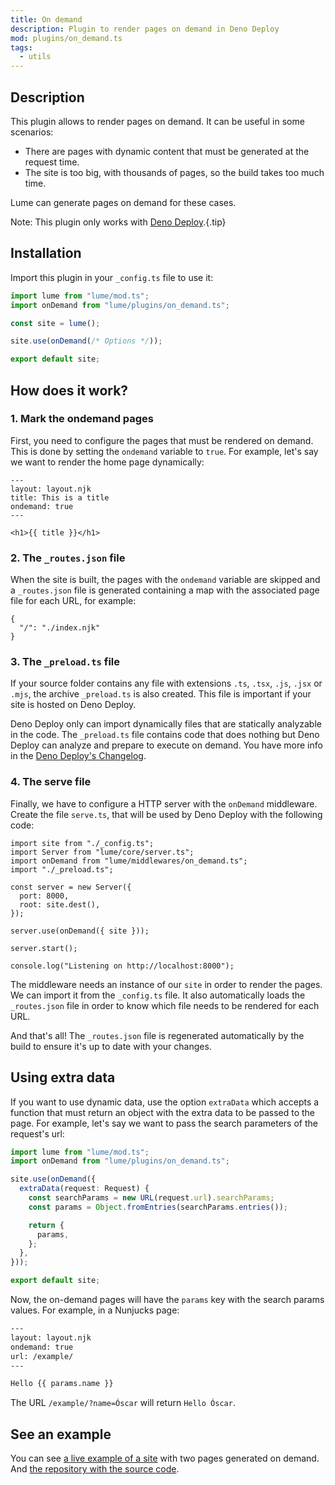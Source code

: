 ```yaml
---
title: On demand
description: Plugin to render pages on demand in Deno Deploy
mod: plugins/on_demand.ts
tags:
  - utils
---
```


## Description

This plugin allows to render pages on demand. It can be useful in some
scenarios:

- There are pages with dynamic content that must be generated at the request
  time.
- The site is too big, with thousands of pages, so the build takes too much
  time.

Lume can generate pages on demand for these cases.

Note: This plugin only works with [Deno Deploy](https://deno.com/deploy).{.tip}

## Installation

Import this plugin in your `_config.ts` file to use it:

```js
import lume from "lume/mod.ts";
import onDemand from "lume/plugins/on_demand.ts";

const site = lume();

site.use(onDemand(/* Options */));

export default site;
```

## How does it work?

### 1. Mark the ondemand pages

First, you need to configure the pages that must be rendered on demand. This is
done by setting the `ondemand` variable to `true`. For example, let's say we
want to render the home page dynamically:

<lume-code>

```html{title=index.njk}
---
layout: layout.njk
title: This is a title
ondemand: true
---

<h1>{{ title }}</h1>
```

</lume-code>

### 2. The `_routes.json` file

When the site is built, the pages with the `ondemand` variable are skipped and a
`_routes.json` file is generated containing a map with the associated page file
for each URL, for example:

<lume-code>

```json{title=_routes.json}
{
  "/": "./index.njk"
}
```

</lume-code>

### 3. The `_preload.ts` file

If your source folder contains any file with extensions `.ts`, `.tsx`, `.js`,
`.jsx` or `.mjs`, the archive `_preload.ts` is also created. This file is
important if your site is hosted on Deno Deploy.

Deno Deploy only can import dynamically files that are statically analyzable in
the code. The `_preload.ts` file contains code that does nothing but Deno Deploy
can analyze and prepare to execute on demand. You have more info in the
[Deno Deploy's Changelog](https://deno.com/deploy/changelog#statically-analyzable-dynamic-imports).

### 4. The serve file

Finally, we have to configure a HTTP server with the `onDemand` middleware.
Create the file `serve.ts`, that will be used by Deno Deploy with the following
code:

<lume-code>

```ts{title=serve.ts}
import site from "./_config.ts";
import Server from "lume/core/server.ts";
import onDemand from "lume/middlewares/on_demand.ts";
import "./_preload.ts";

const server = new Server({
  port: 8000,
  root: site.dest(),
});

server.use(onDemand({ site }));

server.start();

console.log("Listening on http://localhost:8000");
```

</lume-code>

The middleware needs an instance of our `site` in order to render the pages. We
can import it from the `_config.ts` file. It also automatically loads the
`_routes.json` file in order to know which file needs to be rendered for each
URL.

And that's all! The `_routes.json` file is regenerated automatically by the
build to ensure it's up to date with your changes.

## Using extra data

If you want to use dynamic data, use the option `extraData` which accepts a
function that must return an object with the extra data to be passed to the
page. For example, let's say we want to pass the search parameters of the
request's url:

```ts
import lume from "lume/mod.ts";
import onDemand from "lume/plugins/on_demand.ts";

site.use(onDemand({
  extraData(request: Request) {
    const searchParams = new URL(request.url).searchParams;
    const params = Object.fromEntries(searchParams.entries());

    return {
      params,
    };
  },
}));

export default site;
```

Now, the on-demand pages will have the `params` key with the search params
values. For example, in a Nunjucks page:

```html
---
layout: layout.njk
ondemand: true
url: /example/
---

Hello {{ params.name }}
```

The URL `/example/?name=Óscar` will return `Hello Óscar`.

## See an example

You can see [a live example of a site](https://lume-ondemand.deno.dev/) with two
pages generated on demand. And
[the repository with the source code](https://github.com/lumeland/test-lume-ondemand).
